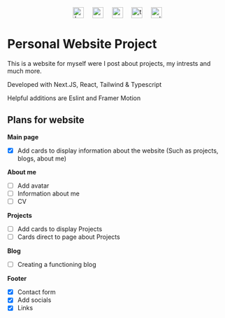 
<div align="center">
  <img src="https://img.shields.io/github/last-commit/KevinOW/KVolm-Website/main?style=for-the-badge" height="25" alt="Last Commit"  />
  <img width="12" />
  <img src="https://img.shields.io/badge/Next.js-000000?logo=nextdotjs&logoColor=white&style=for-the-badge" height="25" alt="nextjs logo"  />
  <img width="12" />
  <img src="https://img.shields.io/badge/React-61DAFB?logo=react&logoColor=black&style=for-the-badge" height="25" alt="react logo"  />
  <img width="12" />
  <img src="https://img.shields.io/badge/TypeScript-3178C6?logo=typescript&logoColor=white&style=for-the-badge" height="25" alt="typescript logo"  />
  <img width="12" />
  <img src="https://img.shields.io/badge/ESLint-4B32C3?logo=eslint&logoColor=white&style=for-the-badge" height="25" alt="eslint logo"  />
</div>

###

# Personal Website Project

This is a website for myself were I post about projects, my intrests and much more.

Developed with Next.JS, React, Tailwind & Typescript

Helpful additions are Eslint and Framer Motion


## Plans for website

**Main page**
- [X]  Add cards to display information about the website (Such as projects, blogs, about me)

**About me**
- [ ]  Add avatar
- [ ]  Information about me
- [ ]  CV

**Projects**
- [ ]  Add cards to display Projects
- [ ]  Cards direct to page about Projects

**Blog**
- [ ]  Creating a functioning blog

**Footer**
- [X]  Contact form
- [X]  Add socials
- [X]  Links
